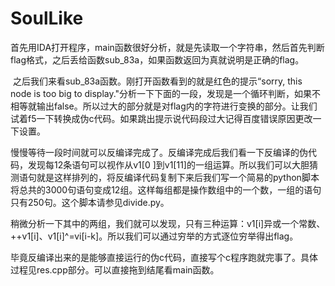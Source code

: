 # SoulLike

​	首先用IDA打开程序，main函数很好分析，就是先读取一个字符串，然后首先判断flag格式，之后丢给函数sub_83a，如果函数返回为真就说明是正确的flag。

​	之后我们来看sub_83a函数。刚打开函数看到的就是红色的提示“sorry, this node is too big to display."分析一下下面的一段，发现是一个循环判断，如果不相等就输出false。所以过大的部分就是对flag内的字符进行变换的部分。让我们试着f5一下转换成伪c代码。如果跳出提示说代码段过大记得百度错误原因更改一下设置。

​	慢慢等待一段时间就可以反编译完成了。反编译完成后我们看一下反编译的伪代码，发现每12条语句可以视作从v1[0 ]到v1[11]的一组运算。所以我们可以大胆猜测语句就是这样排列的，将反编译代码复制下来后我们写一个简易的python脚本将总共的3000句语句变成12组。这样每组都是操作数组中的一个数，一组的语句只有250句。这个脚本请参见divide.py。

​	稍微分析一下其中的两组，我们就可以发现，只有三种运算：v1[i]异或一个常数、++v1[i]、v1[i]^=vi[i-k]。所以我们可以通过穷举的方式逐位穷举得出flag。

​	毕竟反编译出来的是能够直接运行的伪c代码，直接写个c程序跑就完事了。具体过程见res.cpp部分。可以直接拖到结尾看main函数。

